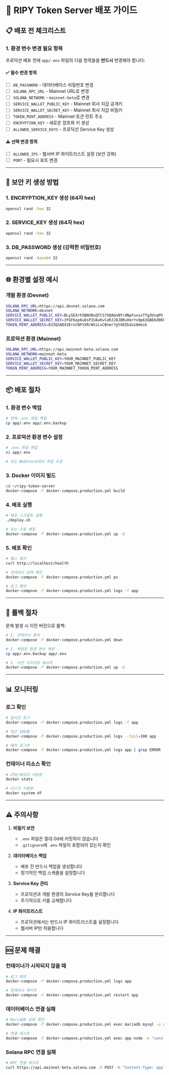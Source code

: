 # 🚀 RIPY Token Server 배포 가이드

## 📋 배포 전 체크리스트

### 1. 환경 변수 변경 필요 항목

프로덕션 배포 전에 `app/.env` 파일의 다음 항목들을 **반드시** 변경해야 합니다:

#### ✅ 필수 변경 항목

- [ ] `DB_PASSWORD` - 데이터베이스 비밀번호 변경
- [ ] `SOLANA_RPC_URL` - Mainnet URL로 변경
- [ ] `SOLANA_NETWORK` - `mainnet-beta`로 변경
- [ ] `SERVICE_WALLET_PUBLIC_KEY` - Mainnet 회사 지갑 공개키
- [ ] `SERVICE_WALLET_SECRET_KEY` - Mainnet 회사 지갑 비밀키
- [ ] `TOKEN_MINT_ADDRESS` - Mainnet 토큰 민트 주소
- [ ] `ENCRYPTION_KEY` - 새로운 암호화 키 생성
- [ ] `ALLOWED_SERVICE_KEYS` - 프로덕션 Service Key 생성

#### ⚠️ 선택 변경 항목

- [ ] `ALLOWED_IPS` - 웹서버 IP 화이트리스트 설정 (보안 강화)
- [ ] `PORT` - 필요시 포트 변경

---

## 🔐 보안 키 생성 방법

### 1. ENCRYPTION_KEY 생성 (64자 hex)
```bash
openssl rand -hex 32
```

### 2. SERVICE_KEY 생성 (64자 hex)
```bash
openssl rand -hex 32
```

### 3. DB_PASSWORD 생성 (강력한 비밀번호)
```bash
openssl rand -base64 32
```

---

## 🌐 환경별 설정 예시

### 개발 환경 (Devnet)
```bash
SOLANA_RPC_URL=https://api.devnet.solana.com
SOLANA_NETWORK=devnet
SERVICE_WALLET_PUBLIC_KEY=BLy5EXrh5BNVBuQTCS7XQAGnNfrdNpFuxsxTTgdVxqPh
SERVICE_WALLET_SECRET_KEY=3YGF6op6uDsP2UAxKvCeRJJ8JBRuXmrYx9p63GBE6d8KkBaUuhGuwrmmkeknXo264HfxtaZJmYxBpCuS2eDUuyZE
TOKEN_MINT_ADDRESS=833QSADX3ErnCNFYXRrWSiLxCBnmr7gY4DZkda1AHeik
```

### 프로덕션 환경 (Mainnet)
```bash
SOLANA_RPC_URL=https://api.mainnet-beta.solana.com
SOLANA_NETWORK=mainnet-beta
SERVICE_WALLET_PUBLIC_KEY=YOUR_MAINNET_PUBLIC_KEY
SERVICE_WALLET_SECRET_KEY=YOUR_MAINNET_SECRET_KEY
TOKEN_MINT_ADDRESS=YOUR_MAINNET_TOKEN_MINT_ADDRESS
```

---

## 📦 배포 절차

### 1. 환경 변수 백업
```bash
# 현재 .env 파일 백업
cp app/.env app/.env.backup
```

### 2. 프로덕션 환경 변수 설정
```bash
# .env 파일 편집
vi app/.env

# 또는 WebStorm에서 직접 수정
```

### 3. Docker 이미지 빌드
```bash
cd ~/ripy-token-server
docker-compose -f docker-compose.production.yml build
```

### 4. 배포 실행
```bash
# 배포 스크립트 실행
./deploy.sh

# 또는 수동 배포
docker-compose -f docker-compose.production.yml up -d
```

### 5. 배포 확인
```bash
# 헬스 체크
curl http://localhost/health

# 컨테이너 상태 확인
docker-compose -f docker-compose.production.yml ps

# 로그 확인
docker-compose -f docker-compose.production.yml logs -f app
```

---

## 🔄 롤백 절차

문제 발생 시 이전 버전으로 롤백:
```bash
# 1. 컨테이너 중지
docker-compose -f docker-compose.production.yml down

# 2. 백업된 환경 변수 복원
cp app/.env.backup app/.env

# 3. 이전 이미지로 재시작
docker-compose -f docker-compose.production.yml up -d
```

---

## 📊 모니터링

### 로그 확인
```bash
# 실시간 로그
docker-compose -f docker-compose.production.yml logs -f app

# 최근 100줄
docker-compose -f docker-compose.production.yml logs --tail=100 app

# 에러 로그만
docker-compose -f docker-compose.production.yml logs app | grep ERROR
```

### 컨테이너 리소스 확인
```bash
# CPU/메모리 사용량
docker stats

# 디스크 사용량
docker system df
```

---

## ⚠️ 주의사항

1. **비밀키 보안**
    - `.env` 파일은 절대 Git에 커밋하지 않습니다
    - `.gitignore`에 `.env` 파일이 포함되어 있는지 확인

2. **데이터베이스 백업**
    - 배포 전 반드시 백업을 생성합니다
    - 정기적인 백업 스케줄을 설정합니다

3. **Service Key 관리**
    - 프로덕션과 개발 환경의 Service Key를 분리합니다
    - 주기적으로 키를 교체합니다

4. **IP 화이트리스트**
    - 프로덕션에서는 반드시 IP 화이트리스트를 설정합니다
    - 웹서버 IP만 허용합니다

---

## 🆘 문제 해결

### 컨테이너가 시작되지 않을 때
```bash
# 로그 확인
docker-compose -f docker-compose.production.yml logs app

# 컨테이너 재시작
docker-compose -f docker-compose.production.yml restart app
```

### 데이터베이스 연결 실패
```bash
# MariaDB 상태 확인
docker-compose -f docker-compose.production.yml exec mariadb mysql -u root -p -e "SHOW DATABASES;"

# 연결 테스트
docker-compose -f docker-compose.production.yml exec app node -e "const mysql = require('mysql2/promise'); mysql.createConnection({host: 'mariadb', user: 'ripy_user', password: 'ripy_pass', database: 'ripy_token'}).then(() => console.log('OK')).catch(console.error);"
```

### Solana RPC 연결 실패
```bash
# RPC 연결 테스트
curl https://api.mainnet-beta.solana.com -X POST -H "Content-Type: application/json" -d '{"jsonrpc":"2.0","id":1,"method":"getHealth"}'
```